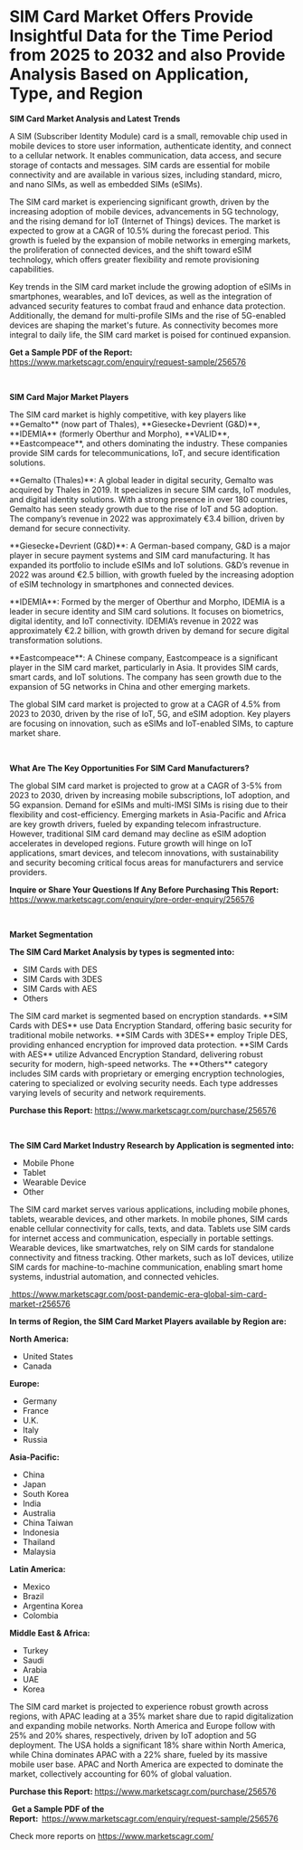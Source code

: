 <p><h1>SIM Card Market Offers Provide Insightful Data for the Time Period from 2025 to 2032 and also Provide Analysis Based on Application, Type, and Region</h1></p><p><strong>SIM Card Market Analysis and Latest Trends</strong></p>
<p><p>A SIM (Subscriber Identity Module) card is a small, removable chip used in mobile devices to store user information, authenticate identity, and connect to a cellular network. It enables communication, data access, and secure storage of contacts and messages. SIM cards are essential for mobile connectivity and are available in various sizes, including standard, micro, and nano SIMs, as well as embedded SIMs (eSIMs).</p><p>The SIM card market is experiencing significant growth, driven by the increasing adoption of mobile devices, advancements in 5G technology, and the rising demand for IoT (Internet of Things) devices. The market is expected to grow at a CAGR of 10.5% during the forecast period. This growth is fueled by the expansion of mobile networks in emerging markets, the proliferation of connected devices, and the shift toward eSIM technology, which offers greater flexibility and remote provisioning capabilities.</p><p>Key trends in the SIM card market include the growing adoption of eSIMs in smartphones, wearables, and IoT devices, as well as the integration of advanced security features to combat fraud and enhance data protection. Additionally, the demand for multi-profile SIMs and the rise of 5G-enabled devices are shaping the market's future. As connectivity becomes more integral to daily life, the SIM card market is poised for continued expansion.</p></p>
<p><strong>Get a Sample PDF of the Report:&nbsp;</strong> <a href="https://www.marketscagr.com/enquiry/request-sample/256576?utm_campaign=1889&utm_medium=2&utm_source=Github&utm_content=ia&utm_term=21012025&utm_id=sim-card">https://www.marketscagr.com/enquiry/request-sample/256576</a></p>
<p>&nbsp;</p>
<p><strong>SIM Card Major Market Players</strong></p>
<p><p>The SIM card market is highly competitive, with key players like **Gemalto** (now part of Thales), **Giesecke+Devrient (G&D)**, **IDEMIA** (formerly Oberthur and Morpho), **VALID**, **Eastcompeace**, and others dominating the industry. These companies provide SIM cards for telecommunications, IoT, and secure identification solutions.</p><p>**Gemalto (Thales)**: A global leader in digital security, Gemalto was acquired by Thales in 2019. It specializes in secure SIM cards, IoT modules, and digital identity solutions. With a strong presence in over 180 countries, Gemalto has seen steady growth due to the rise of IoT and 5G adoption. The company’s revenue in 2022 was approximately €3.4 billion, driven by demand for secure connectivity.</p><p>**Giesecke+Devrient (G&D)**: A German-based company, G&D is a major player in secure payment systems and SIM card manufacturing. It has expanded its portfolio to include eSIMs and IoT solutions. G&D’s revenue in 2022 was around €2.5 billion, with growth fueled by the increasing adoption of eSIM technology in smartphones and connected devices.</p><p>**IDEMIA**: Formed by the merger of Oberthur and Morpho, IDEMIA is a leader in secure identity and SIM card solutions. It focuses on biometrics, digital identity, and IoT connectivity. IDEMIA’s revenue in 2022 was approximately €2.2 billion, with growth driven by demand for secure digital transformation solutions.</p><p>**Eastcompeace**: A Chinese company, Eastcompeace is a significant player in the SIM card market, particularly in Asia. It provides SIM cards, smart cards, and IoT solutions. The company has seen growth due to the expansion of 5G networks in China and other emerging markets.</p><p>The global SIM card market is projected to grow at a CAGR of 4.5% from 2023 to 2030, driven by the rise of IoT, 5G, and eSIM adoption. Key players are focusing on innovation, such as eSIMs and IoT-enabled SIMs, to capture market share.</p></p>
<p>&nbsp;</p>
<p><strong>What Are The Key Opportunities For SIM Card Manufacturers?</strong></p>
<p><p>The global SIM card market is projected to grow at a CAGR of 3-5% from 2023 to 2030, driven by increasing mobile subscriptions, IoT adoption, and 5G expansion. Demand for eSIMs and multi-IMSI SIMs is rising due to their flexibility and cost-efficiency. Emerging markets in Asia-Pacific and Africa are key growth drivers, fueled by expanding telecom infrastructure. However, traditional SIM card demand may decline as eSIM adoption accelerates in developed regions. Future growth will hinge on IoT applications, smart devices, and telecom innovations, with sustainability and security becoming critical focus areas for manufacturers and service providers.</p></p>
<p><strong>Inquire or Share Your Questions If Any Before Purchasing This Report:</strong> <a href="https://www.marketscagr.com/enquiry/pre-order-enquiry/256576?utm_campaign=1889&utm_medium=2&utm_source=Github&utm_content=ia&utm_term=21012025&utm_id=sim-card">https://www.marketscagr.com/enquiry/pre-order-enquiry/256576</a></p>
<p>&nbsp;</p>
<p><strong>Market Segmentation</strong></p>
<p><strong>The SIM Card Market Analysis by types is segmented into:</strong></p>
<p><ul><li>SIM Cards with DES</li><li>SIM Cards with 3DES</li><li>SIM Cards with AES</li><li>Others</li></ul></p>
<p><p>The SIM card market is segmented based on encryption standards. **SIM Cards with DES** use Data Encryption Standard, offering basic security for traditional mobile networks. **SIM Cards with 3DES** employ Triple DES, providing enhanced encryption for improved data protection. **SIM Cards with AES** utilize Advanced Encryption Standard, delivering robust security for modern, high-speed networks. The **Others** category includes SIM cards with proprietary or emerging encryption technologies, catering to specialized or evolving security needs. Each type addresses varying levels of security and network requirements.</p></p>
<p><strong>Purchase this Report:&nbsp;</strong><a href="https://www.marketscagr.com/purchase/256576?utm_campaign=1889&utm_medium=2&utm_source=Github&utm_content=ia&utm_term=21012025&utm_id=sim-card">https://www.marketscagr.com/purchase/256576</a></p>
<p>&nbsp;</p>
<p><strong>The SIM Card Market Industry Research by Application is segmented into:</strong></p>
<p><ul><li>Mobile Phone</li><li>Tablet</li><li>Wearable Device</li><li>Other</li></ul></p>
<p><p>The SIM card market serves various applications, including mobile phones, tablets, wearable devices, and other markets. In mobile phones, SIM cards enable cellular connectivity for calls, texts, and data. Tablets use SIM cards for internet access and communication, especially in portable settings. Wearable devices, like smartwatches, rely on SIM cards for standalone connectivity and fitness tracking. Other markets, such as IoT devices, utilize SIM cards for machine-to-machine communication, enabling smart home systems, industrial automation, and connected vehicles.</p></p>
<p><a href="https://www.marketscagr.com/post-pandemic-era-global-sim-card-market-r256576?utm_campaign=1889&utm_medium=2&utm_source=Github&utm_content=ia&utm_term=21012025&utm_id=sim-card">&nbsp;https://www.marketscagr.com/post-pandemic-era-global-sim-card-market-r256576</a></p>
<p><strong>In terms of Region, the SIM Card Market Players available by Region are:</strong></p>
<p>
    <p> <strong> North America: </strong>
        <ul>
            <li>United States</li>
            <li>Canada</li>
        </ul>
        </p> 
    <p> <strong> Europe: </strong>
        <ul>
            <li>Germany</li>
            <li>France</li>
            <li>U.K.</li>
            <li>Italy</li>
            <li>Russia</li>
        </ul>
        </p> 
    <p> <strong> Asia-Pacific: </strong>
        <ul>
            <li>China</li>
            <li>Japan</li>
            <li>South Korea</li>
            <li>India</li>
            <li>Australia</li>
            <li>China Taiwan</li>
            <li>Indonesia</li>
            <li>Thailand</li>
            <li>Malaysia</li>
        </ul>
        </p> 
    <p> <strong> Latin America: </strong>
        <ul>
            <li>Mexico</li>
            <li>Brazil</li>
            <li>Argentina Korea</li>
            <li>Colombia</li>
        </ul>
        </p> 
    <p> <strong> Middle East & Africa: </strong>
        <ul>
            <li>Turkey</li>
            <li>Saudi</li>
            <li>Arabia</li>
            <li>UAE</li>
            <li>Korea</li>
        </ul>
    </p>
    </p>
<p><p>The SIM card market is projected to experience robust growth across regions, with APAC leading at a 35% market share due to rapid digitalization and expanding mobile networks. North America and Europe follow with 25% and 20% shares, respectively, driven by IoT adoption and 5G deployment. The USA holds a significant 18% share within North America, while China dominates APAC with a 22% share, fueled by its massive mobile user base. APAC and North America are expected to dominate the market, collectively accounting for 60% of global valuation.</p></p>
<p><strong>Purchase this Report: </strong><a href="https://www.marketscagr.com/purchase/256576?utm_campaign=1889&utm_medium=2&utm_source=Github&utm_content=ia&utm_term=21012025&utm_id=sim-card">https://www.marketscagr.com/purchase/256576</a></p>
<p>&nbsp;<strong>Get a Sample PDF of the Report:&nbsp;&nbsp;</strong><a href="https://www.marketscagr.com/enquiry/request-sample/256576?utm_campaign=1889&utm_medium=2&utm_source=Github&utm_content=ia&utm_term=21012025&utm_id=sim-card">https://www.marketscagr.com/enquiry/request-sample/256576</a></p>
<p><strong></strong></p>
<p>Check more reports on <a href="https://www.marketscagr.com/?utm_campaign=1889&utm_medium=2&utm_source=Github&utm_content=ia&utm_term=21012025&utm_id=sim-card">https://www.marketscagr.com/</a></p>